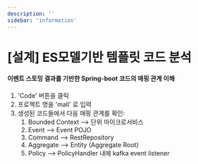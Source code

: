 ```yaml
---
description: ''
sidebar: 'information'
---
```


# [설계] ES모델기반 템플릿 코드 분석

#### 이벤트 스토밍 결과를 기반한 Spring-boot 코드의 매핑 관계 이해

1. 'Code' 버튼을 클릭
1. 프로젝트 명을 'mall' 로 입력
1. 생성된 코드들에서 다음 매핑 관계를 확인:
    1. Bounded Context --> 단위 마이크로서비스
    1. Event --> Event POJO
    1. Command --> RestRepository
    1. Aggregate --> Entity (Aggregate Root) 
    1. Policy --> PolicyHandler 내에 kafka event listener 

